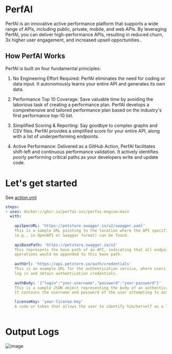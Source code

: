 
# PerfAI

PerfAI is an innovative active performance platform that supports a wide range of APIs, including public, private, mobile, and web APIs. By leveraging PerfAI, you can deliver high-performance APIs, resulting in reduced churn, 3x higher user engagement, and increased upsell opportunities..




## How PerfAI Works

PerfAI is built on four fundamental principles:

1. No Engineering Effort Required: PerfAI eliminates the need for coding or data input. It autonomously learns your entire API and generates its own data.

2. Performance Top 10 Coverage: Save valuable time by avoiding the laborious task of creating a performance plan. PerfAI develops a comprehensive and tailored performance plan based on the industry's first performance top-10 list.

3. Simplified Scoring & Reporting: Say goodbye to complex graphs and CSV files. PerfAI provides a simplified score for your entire API, along with a list of underperforming endpoints.

4. Active Performance: Delivered as a GitHub Action, PerfAI facilitates shift-left and continuous performance validation. It actively identifies poorly performing critical paths as your developers write and update code.



# Let's get started

See [action.yml](action.yml)

```yaml
steps:
- uses: docker://ghcr.io/perfai-inc/perfai-engine:main
  with:
  
    apiSpecURL: 'https://petstore.swagger.io/v2/swagger.yaml'
    This is a sample URL pointing to the location where the API specification document 
    (e.g., in OpenAPI or Swagger format) can be found.
    
    apiBasePath: 'https://petstore.swagger.io/v2'
    This represents the base path of an API, indicating that all endpoints related to product 
    operations would be appended to this base path.
  
    authUrl: 'https://api.petstore.io/auth/credentials'
    This is an example URL for the authentication service, where users are redirected to 
    log in and obtain authentication credentials.
    
    authBody: '{"login":"your-username","password":"your-password"}'
    This is a sample JSON object representing the body of an authentication request. 
    It contains the username and password of the user attempting to authenticate.

    licenseKey: 'your-license-key'
    A code or token that allows the user to identify him/herself as a legal customer, and it is optional.
    
```

# Output Logs

![image](https://github.com/PerfAI-Inc/PerfAI-Action/assets/134328549/ef753274-d972-46e3-912d-84cec151ddf9)


